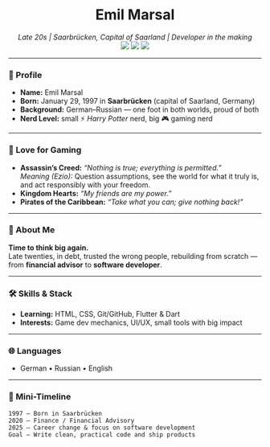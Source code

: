 <!-- Profile README for Emil Marsal -->

<h1 align="center">Emil Marsal</h1>
<p align="center">
  <em>Late 20s | Saarbrücken, Capital of Saarland | Developer in the making</em><br/>
  <img src="https://img.shields.io/badge/Dev-HTML%20%7C%20CSS%20%7C%20Flutter%20%7C%20Dart-informational" />
  <img src="https://img.shields.io/badge/Gamer-Strategy%20%7C%20RPG%20%7C%20Action-blue" />
  <img src="https://img.shields.io/badge/Languages-DE%20%7C%20RU%20%7C%20EN-brightgreen" />
</p>

---

### 👋 Profile
- **Name:** Emil Marsal  
- **Born:** January 29, 1997 in **Saarbrücken** (capital of Saarland, Germany)  
- **Background:** German–Russian — one foot in both worlds, proud of both  
- **Nerd Level:** small ⚡ *Harry Potter* nerd, big 🎮 gaming nerd  

---

### 🧭 Love for Gaming
- **Assassin’s Creed:** *“Nothing is true; everything is permitted.”*  
  _Meaning (Ezio):_ Question assumptions, see the world for what it truly is, and act responsibly with your freedom.  
- **Kingdom Hearts:** *“My friends are my power.”*  
- **Pirates of the Caribbean:** *“Take what you can; give nothing back!”*  

---

### 🧱 About Me
**Time to think big again.**  
Late twenties, in debt, trusted the wrong people, rebuilding from scratch — from **financial advisor** to **software developer**.

---

### 🛠️ Skills & Stack
- **Learning:** HTML, CSS, Git/GitHub, Flutter & Dart  
- **Interests:** Game dev mechanics, UI/UX, small tools with big impact  

---

### 🌐 Languages
- German • Russian • English  

---

### 💼 Mini-Timeline
```text
1997 — Born in Saarbrücken
2020 — Finance / Financial Advisory
2025 — Career change & focus on software development
Goal — Write clean, practical code and ship products
